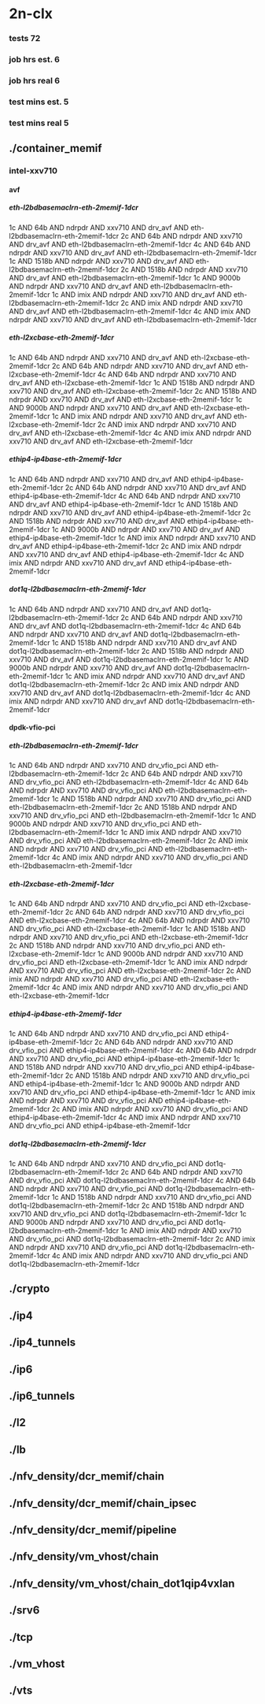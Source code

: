 # 2n-clx
### tests 72
### job hrs est. 6
### job hrs real 6
### test mins est. 5
### test mins real 5
## ./container_memif
### intel-xxv710
#### avf
##### eth-l2bdbasemaclrn-eth-2memif-1dcr
1c AND 64b AND ndrpdr AND xxv710 AND drv_avf AND eth-l2bdbasemaclrn-eth-2memif-1dcr
2c AND 64b AND ndrpdr AND xxv710 AND drv_avf AND eth-l2bdbasemaclrn-eth-2memif-1dcr
4c AND 64b AND ndrpdr AND xxv710 AND drv_avf AND eth-l2bdbasemaclrn-eth-2memif-1dcr
1c AND 1518b AND ndrpdr AND xxv710 AND drv_avf AND eth-l2bdbasemaclrn-eth-2memif-1dcr
2c AND 1518b AND ndrpdr AND xxv710 AND drv_avf AND eth-l2bdbasemaclrn-eth-2memif-1dcr
1c AND 9000b AND ndrpdr AND xxv710 AND drv_avf AND eth-l2bdbasemaclrn-eth-2memif-1dcr
1c AND imix AND ndrpdr AND xxv710 AND drv_avf AND eth-l2bdbasemaclrn-eth-2memif-1dcr
2c AND imix AND ndrpdr AND xxv710 AND drv_avf AND eth-l2bdbasemaclrn-eth-2memif-1dcr
4c AND imix AND ndrpdr AND xxv710 AND drv_avf AND eth-l2bdbasemaclrn-eth-2memif-1dcr
##### eth-l2xcbase-eth-2memif-1dcr
1c AND 64b AND ndrpdr AND xxv710 AND drv_avf AND eth-l2xcbase-eth-2memif-1dcr
2c AND 64b AND ndrpdr AND xxv710 AND drv_avf AND eth-l2xcbase-eth-2memif-1dcr
4c AND 64b AND ndrpdr AND xxv710 AND drv_avf AND eth-l2xcbase-eth-2memif-1dcr
1c AND 1518b AND ndrpdr AND xxv710 AND drv_avf AND eth-l2xcbase-eth-2memif-1dcr
2c AND 1518b AND ndrpdr AND xxv710 AND drv_avf AND eth-l2xcbase-eth-2memif-1dcr
1c AND 9000b AND ndrpdr AND xxv710 AND drv_avf AND eth-l2xcbase-eth-2memif-1dcr
1c AND imix AND ndrpdr AND xxv710 AND drv_avf AND eth-l2xcbase-eth-2memif-1dcr
2c AND imix AND ndrpdr AND xxv710 AND drv_avf AND eth-l2xcbase-eth-2memif-1dcr
4c AND imix AND ndrpdr AND xxv710 AND drv_avf AND eth-l2xcbase-eth-2memif-1dcr
##### ethip4-ip4base-eth-2memif-1dcr
1c AND 64b AND ndrpdr AND xxv710 AND drv_avf AND ethip4-ip4base-eth-2memif-1dcr
2c AND 64b AND ndrpdr AND xxv710 AND drv_avf AND ethip4-ip4base-eth-2memif-1dcr
4c AND 64b AND ndrpdr AND xxv710 AND drv_avf AND ethip4-ip4base-eth-2memif-1dcr
1c AND 1518b AND ndrpdr AND xxv710 AND drv_avf AND ethip4-ip4base-eth-2memif-1dcr
2c AND 1518b AND ndrpdr AND xxv710 AND drv_avf AND ethip4-ip4base-eth-2memif-1dcr
1c AND 9000b AND ndrpdr AND xxv710 AND drv_avf AND ethip4-ip4base-eth-2memif-1dcr
1c AND imix AND ndrpdr AND xxv710 AND drv_avf AND ethip4-ip4base-eth-2memif-1dcr
2c AND imix AND ndrpdr AND xxv710 AND drv_avf AND ethip4-ip4base-eth-2memif-1dcr
4c AND imix AND ndrpdr AND xxv710 AND drv_avf AND ethip4-ip4base-eth-2memif-1dcr
##### dot1q-l2bdbasemaclrn-eth-2memif-1dcr
1c AND 64b AND ndrpdr AND xxv710 AND drv_avf AND dot1q-l2bdbasemaclrn-eth-2memif-1dcr
2c AND 64b AND ndrpdr AND xxv710 AND drv_avf AND dot1q-l2bdbasemaclrn-eth-2memif-1dcr
4c AND 64b AND ndrpdr AND xxv710 AND drv_avf AND dot1q-l2bdbasemaclrn-eth-2memif-1dcr
1c AND 1518b AND ndrpdr AND xxv710 AND drv_avf AND dot1q-l2bdbasemaclrn-eth-2memif-1dcr
2c AND 1518b AND ndrpdr AND xxv710 AND drv_avf AND dot1q-l2bdbasemaclrn-eth-2memif-1dcr
1c AND 9000b AND ndrpdr AND xxv710 AND drv_avf AND dot1q-l2bdbasemaclrn-eth-2memif-1dcr
1c AND imix AND ndrpdr AND xxv710 AND drv_avf AND dot1q-l2bdbasemaclrn-eth-2memif-1dcr
2c AND imix AND ndrpdr AND xxv710 AND drv_avf AND dot1q-l2bdbasemaclrn-eth-2memif-1dcr
4c AND imix AND ndrpdr AND xxv710 AND drv_avf AND dot1q-l2bdbasemaclrn-eth-2memif-1dcr
#### dpdk-vfio-pci
##### eth-l2bdbasemaclrn-eth-2memif-1dcr
1c AND 64b AND ndrpdr AND xxv710 AND drv_vfio_pci AND eth-l2bdbasemaclrn-eth-2memif-1dcr
2c AND 64b AND ndrpdr AND xxv710 AND drv_vfio_pci AND eth-l2bdbasemaclrn-eth-2memif-1dcr
4c AND 64b AND ndrpdr AND xxv710 AND drv_vfio_pci AND eth-l2bdbasemaclrn-eth-2memif-1dcr
1c AND 1518b AND ndrpdr AND xxv710 AND drv_vfio_pci AND eth-l2bdbasemaclrn-eth-2memif-1dcr
2c AND 1518b AND ndrpdr AND xxv710 AND drv_vfio_pci AND eth-l2bdbasemaclrn-eth-2memif-1dcr
1c AND 9000b AND ndrpdr AND xxv710 AND drv_vfio_pci AND eth-l2bdbasemaclrn-eth-2memif-1dcr
1c AND imix AND ndrpdr AND xxv710 AND drv_vfio_pci AND eth-l2bdbasemaclrn-eth-2memif-1dcr
2c AND imix AND ndrpdr AND xxv710 AND drv_vfio_pci AND eth-l2bdbasemaclrn-eth-2memif-1dcr
4c AND imix AND ndrpdr AND xxv710 AND drv_vfio_pci AND eth-l2bdbasemaclrn-eth-2memif-1dcr
##### eth-l2xcbase-eth-2memif-1dcr
1c AND 64b AND ndrpdr AND xxv710 AND drv_vfio_pci AND eth-l2xcbase-eth-2memif-1dcr
2c AND 64b AND ndrpdr AND xxv710 AND drv_vfio_pci AND eth-l2xcbase-eth-2memif-1dcr
4c AND 64b AND ndrpdr AND xxv710 AND drv_vfio_pci AND eth-l2xcbase-eth-2memif-1dcr
1c AND 1518b AND ndrpdr AND xxv710 AND drv_vfio_pci AND eth-l2xcbase-eth-2memif-1dcr
2c AND 1518b AND ndrpdr AND xxv710 AND drv_vfio_pci AND eth-l2xcbase-eth-2memif-1dcr
1c AND 9000b AND ndrpdr AND xxv710 AND drv_vfio_pci AND eth-l2xcbase-eth-2memif-1dcr
1c AND imix AND ndrpdr AND xxv710 AND drv_vfio_pci AND eth-l2xcbase-eth-2memif-1dcr
2c AND imix AND ndrpdr AND xxv710 AND drv_vfio_pci AND eth-l2xcbase-eth-2memif-1dcr
4c AND imix AND ndrpdr AND xxv710 AND drv_vfio_pci AND eth-l2xcbase-eth-2memif-1dcr
##### ethip4-ip4base-eth-2memif-1dcr
1c AND 64b AND ndrpdr AND xxv710 AND drv_vfio_pci AND ethip4-ip4base-eth-2memif-1dcr
2c AND 64b AND ndrpdr AND xxv710 AND drv_vfio_pci AND ethip4-ip4base-eth-2memif-1dcr
4c AND 64b AND ndrpdr AND xxv710 AND drv_vfio_pci AND ethip4-ip4base-eth-2memif-1dcr
1c AND 1518b AND ndrpdr AND xxv710 AND drv_vfio_pci AND ethip4-ip4base-eth-2memif-1dcr
2c AND 1518b AND ndrpdr AND xxv710 AND drv_vfio_pci AND ethip4-ip4base-eth-2memif-1dcr
1c AND 9000b AND ndrpdr AND xxv710 AND drv_vfio_pci AND ethip4-ip4base-eth-2memif-1dcr
1c AND imix AND ndrpdr AND xxv710 AND drv_vfio_pci AND ethip4-ip4base-eth-2memif-1dcr
2c AND imix AND ndrpdr AND xxv710 AND drv_vfio_pci AND ethip4-ip4base-eth-2memif-1dcr
4c AND imix AND ndrpdr AND xxv710 AND drv_vfio_pci AND ethip4-ip4base-eth-2memif-1dcr
##### dot1q-l2bdbasemaclrn-eth-2memif-1dcr
1c AND 64b AND ndrpdr AND xxv710 AND drv_vfio_pci AND dot1q-l2bdbasemaclrn-eth-2memif-1dcr
2c AND 64b AND ndrpdr AND xxv710 AND drv_vfio_pci AND dot1q-l2bdbasemaclrn-eth-2memif-1dcr
4c AND 64b AND ndrpdr AND xxv710 AND drv_vfio_pci AND dot1q-l2bdbasemaclrn-eth-2memif-1dcr
1c AND 1518b AND ndrpdr AND xxv710 AND drv_vfio_pci AND dot1q-l2bdbasemaclrn-eth-2memif-1dcr
2c AND 1518b AND ndrpdr AND xxv710 AND drv_vfio_pci AND dot1q-l2bdbasemaclrn-eth-2memif-1dcr
1c AND 9000b AND ndrpdr AND xxv710 AND drv_vfio_pci AND dot1q-l2bdbasemaclrn-eth-2memif-1dcr
1c AND imix AND ndrpdr AND xxv710 AND drv_vfio_pci AND dot1q-l2bdbasemaclrn-eth-2memif-1dcr
2c AND imix AND ndrpdr AND xxv710 AND drv_vfio_pci AND dot1q-l2bdbasemaclrn-eth-2memif-1dcr
4c AND imix AND ndrpdr AND xxv710 AND drv_vfio_pci AND dot1q-l2bdbasemaclrn-eth-2memif-1dcr
## ./crypto
## ./ip4
## ./ip4_tunnels
## ./ip6
## ./ip6_tunnels
## ./l2
## ./lb
## ./nfv_density/dcr_memif/chain
## ./nfv_density/dcr_memif/chain_ipsec
## ./nfv_density/dcr_memif/pipeline
## ./nfv_density/vm_vhost/chain
## ./nfv_density/vm_vhost/chain_dot1qip4vxlan
## ./srv6
## ./tcp
## ./vm_vhost
## ./vts
